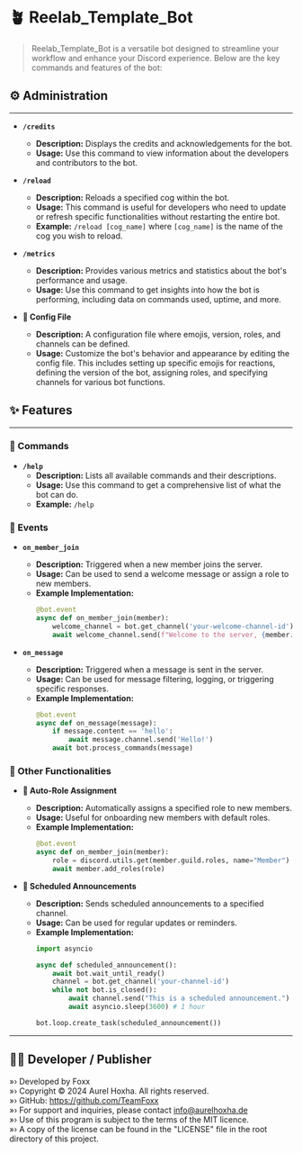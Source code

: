 # 🪴 Reelab_Template_Bot

> Reelab_Template_Bot is a versatile bot designed to streamline your workflow and enhance your Discord experience. Below are the key commands and features of the bot:

## ⚙️ Administration

---

- **`/credits`**
  - **Description:** Displays the credits and acknowledgements for the bot.
  - **Usage:** Use this command to view information about the developers and contributors to the bot.

- **`/reload`**
  - **Description:** Reloads a specified cog within the bot.
  - **Usage:** This command is useful for developers who need to update or refresh specific functionalities without restarting the entire bot.
  - **Example:** `/reload [cog_name]` where `[cog_name]` is the name of the cog you wish to reload.

- **`/metrics`**
  - **Description:** Provides various metrics and statistics about the bot's performance and usage.
  - **Usage:** Use this command to get insights into how the bot is performing, including data on commands used, uptime, and more.

- **📝 Config File**
  - **Description:** A configuration file where emojis, version, roles, and channels can be defined.
  - **Usage:** Customize the bot's behavior and appearance by editing the config file. This includes setting up specific emojis for reactions, defining the version of the bot, assigning roles, and specifying channels for various bot functions.

## ✨ Features

---

### 📜 Commands

- **`/help`**
  - **Description:** Lists all available commands and their descriptions.
  - **Usage:** Use this command to get a comprehensive list of what the bot can do.
  - **Example:** `/help`

### 🎉 Events

- **`on_member_join`**
  - **Description:** Triggered when a new member joins the server.
  - **Usage:** Can be used to send a welcome message or assign a role to new members.
  - **Example Implementation:** 
    ```python
    @bot.event
    async def on_member_join(member):
        welcome_channel = bot.get_channel('your-welcome-channel-id')
        await welcome_channel.send(f"Welcome to the server, {member.mention}!")
    ```

- **`on_message`**
  - **Description:** Triggered when a message is sent in the server.
  - **Usage:** Can be used for message filtering, logging, or triggering specific responses.
  - **Example Implementation:** 
    ```python
    @bot.event
    async def on_message(message):
        if message.content == 'hello':
            await message.channel.send('Hello!')
        await bot.process_commands(message)
    ```

### 🔧 Other Functionalities

- **🤖 Auto-Role Assignment**
  - **Description:** Automatically assigns a specified role to new members.
  - **Usage:** Useful for onboarding new members with default roles.
  - **Example Implementation:** 
    ```python
    @bot.event
    async def on_member_join(member):
        role = discord.utils.get(member.guild.roles, name="Member")
        await member.add_roles(role)
    ```

- **📅 Scheduled Announcements**
  - **Description:** Sends scheduled announcements to a specified channel.
  - **Usage:** Can be used for regular updates or reminders.
  - **Example Implementation:** 
    ```python
    import asyncio

    async def scheduled_announcement():
        await bot.wait_until_ready()
        channel = bot.get_channel('your-channel-id')
        while not bot.is_closed():
            await channel.send("This is a scheduled announcement.")
            await asyncio.sleep(3600) # 1 hour

    bot.loop.create_task(scheduled_announcement())
    ```

---

## 🧑‍💻 Developer / Publisher
»› Developed by Foxx \
»› Copyright © 2024 Aurel Hoxha. All rights reserved. \
»› GitHub: https://github.com/TeamFoxx \
»› For support and inquiries, please contact [info@aurelhoxha.de](mailto:info@aurelhoxha.de) \
»› Use of this program is subject to the terms of the MIT licence. \
»› A copy of the license can be found in the "LICENSE" file in the root directory of this project.
